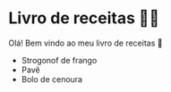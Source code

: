 # Livro de receitas :man_cook:

Olá! Bem vindo ao meu livro de receitas :wave:

 - Strogonof de frango
 - Pavê
 - Bolo de cenoura

